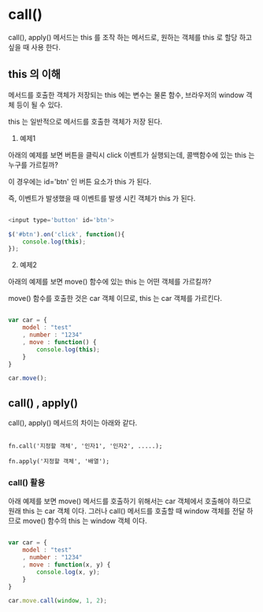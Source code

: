 # call()
call(), apply() 메서드는 this 를 조작 하는 메서드로, 원하는 객체를 this 로 할당 하고 싶을 때 사용 한다.

## this 의 이해

메서드를 호출한 객체가 저장되는 this 에는 변수는 물론 함수, 브라우저의 window 객체 등이 될 수 있다.

this 는 일반적으로 메서드를 호출한 객체가 저장 된다.

1) 예제1

아래의 예제를 보면 버튼을 클릭시 click 이벤트가 실행되는데, 콜백함수에 있는 this 는 누구를 가르킬까?

이 경우에는 id='btn' 인 버튼 요소가 this 가 된다.

즉, 이벤트가 발생했을 때 이벤트를 발생 시킨 객체가 this 가 된다.

```javascript

<input type='button' id='btn'>

$('#btn').on('click', function(){
    console.log(this);
});

```

2) 예제2

아래의 예제를 보면 move() 함수에 있는 this 는 어떤 객체를 가르킬까?

move() 함수를 호출한 것은 car 객체 이므로, this 는 car 객체를 가르킨다.

```javascript

var car = {
    model : "test"
    , number : "1234"
    , move : function() {
        console.log(this);
    }
}

car.move();

```

## call() , apply()
call(), apply() 메서드의 차이는 아래와 같다.


```

fn.call('지정할 객체', '인자1', '인자2', .....);

fn.apply('지정할 객체', '배열');

```

### call() 활용
아래 예제를 보면 move() 메서드를 호출하기 위해서는 car 객체에서 호출해야 하므로 원래 this 는 car 객체 이다. 
그러나 call() 메서드를 호출할 때 window 객체를 전달 하므로 move() 함수의 this 는 window 객체 이다.

```javascript

var car = {
    model : "test"
    , number : "1234"
    , move : function(x, y) {
        console.log(x, y);
    }
}

car.move.call(window, 1, 2);

```